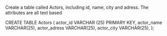 Create a table called Actors, including id, name, city and adress. The attributes are all text based

CREATE TABLE Actors (
actor_id VARCHAR (25) PRIMARY KEY,
actor_name VARCHAR(25),
actor_adress VARCHAR(25),
actor_city VARCHAR(25),
);
